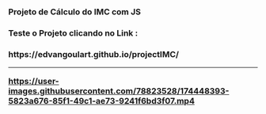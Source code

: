 <h3>Projeto de Cálculo do IMC com JS<h3>

<h3>Teste o Projeto clicando no Link :<h3>
https://edvangoulart.github.io/projectIMC/
  
<hr>

  
https://user-images.githubusercontent.com/78823528/174448393-5823a676-85f1-49c1-ae73-9241f6bd3f07.mp4



